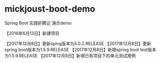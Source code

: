# mickjoust-boot-demo
Spring Boot 实践折腾记 演示demo

【2016年6月13日】新建项目

【2017年12月8日】更新sping版本为5.0.2.RELEASE
【2017年12月8日】更新spring boot版本为1.5.9.RELEASE
【2017年12月8日】新增spring boot test版本为1.5.9.RELEASE
【2017年12月8日】新增已有项目下的单元测试用例
